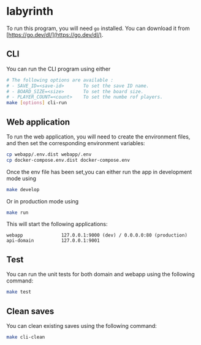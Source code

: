 # labyrinth

To run this program, you will need `go` installed. You can download it from [https://go.dev/dl/](https://go.dev/dl/).

## CLI

You can run the CLI program using either

```sh
# The following options are available :
# - SAVE_ID=<save-id>       To set the save ID name.
# - BOARD_SIZE=<size>       To set the board size.
# - PLAYER_COUNT=<count>    To set the numbe rof players.
make [options] cli-run
```

## Web application

To run the web application, you will need to create the environment files, and then set the corresponding environment variables:

```sh
cp webapp/.env.dist webapp/.env
cp docker-compose.env.dist docker-compose.env
```

Once the env file has been set,you can either run the app in development mode using

```sh
make develop
```

Or in production mode using
```sh
make run
```

This will start the following applications:
```
webapp              127.0.0.1:9000 (dev) / 0.0.0.0:80 (production)
api-domain          127.0.0.1:9001
```

## Test

You can run the unit tests for both domain and webapp using the following command:

```sh
make test
```

## Clean saves

You can clean existing saves using the following command:

```sh
make cli-clean
```
